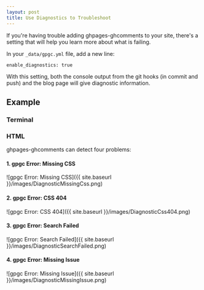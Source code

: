 ```yaml
---
layout: post
title: Use Diagnostics to Troubleshoot
---
```


If you're having trouble adding ghpages-ghcomments to your site, there's a setting that will help you learn more about what is failing.

In your `_data/gpgc.yml` file, add a new line:

```
enable_diagnostics: true
```

With this setting, both the console output from the git hooks (in commit and push) and the blog page will give diagnostic information.

## Example


### Terminal



### HTML

ghpages-ghcomments can detect four problems:

#### 1. gpgc Error: Missing CSS

![gpgc Error: Missing CSS]({{ site.baseurl }}/images/DiagnosticMissingCss.png)

#### 2. gpgc Error: CSS 404

![gpgc Error: CSS 404]({{ site.baseurl }}/images/DiagnosticCss404.png)

#### 3. gpgc Error: Search Failed

![gpgc Error: Search Failed]({{ site.baseurl }}/images/DiagnosticSearchFailed.png)

#### 4. gpgc Error: Missing Issue

![gpgc Error: Missing Issue]({{ site.baseurl }}/images/DiagnosticMissingIssue.png)
